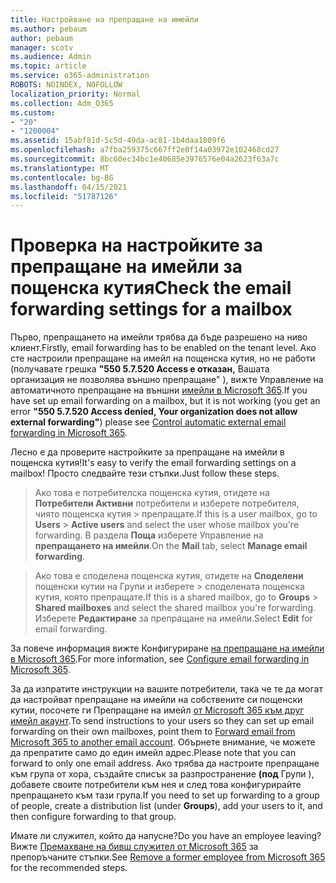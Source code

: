 ```yaml
---
title: Настройване на препращане на имейли
ms.author: pebaum
author: pebaum
manager: scotv
ms.audience: Admin
ms.topic: article
ms.service: o365-administration
ROBOTS: NOINDEX, NOFOLLOW
localization_priority: Normal
ms.collection: Adm_O365
ms.custom:
- "20"
- "1200004"
ms.assetid: 15abf81d-5c5d-49da-ac81-1b4daa1809f6
ms.openlocfilehash: a7fba259375c667ff2e0f14a03972e102468cd27
ms.sourcegitcommit: 8bc60ec34bc1e40685e3976576e04a2623f63a7c
ms.translationtype: MT
ms.contentlocale: bg-BG
ms.lasthandoff: 04/15/2021
ms.locfileid: "51787126"
---
```

# <a name="check-the-email-forwarding-settings-for-a-mailbox"></a><span data-ttu-id="14e0a-102">Проверка на настройките за препращане на имейли за пощенска кутия</span><span class="sxs-lookup"><span data-stu-id="14e0a-102">Check the email forwarding settings for a mailbox</span></span>

<span data-ttu-id="14e0a-103">Първо, препращането на имейли трябва да бъде разрешено на ниво клиент.</span><span class="sxs-lookup"><span data-stu-id="14e0a-103">Firstly, email forwarding has to be enabled on the tenant level.</span></span> <span data-ttu-id="14e0a-104">Ако сте настроили препращане на имейл на пощенска кутия, но не работи (получавате грешка **"550 5.7.520 Access е отказан,** Вашата организация не позволява външно препращане" ), вижте Управление на автоматичното препращане на външни [имейли в Microsoft 365](https://docs.microsoft.com/microsoft-365/security/office-365-security/external-email-forwarding?view=o365-worldwide).</span><span class="sxs-lookup"><span data-stu-id="14e0a-104">If you have set up email forwarding on a mailbox, but it is not working (you get an error **"550 5.7.520 Access denied, Your organization does not allow external forwarding"**) please see [Control automatic external email forwarding in Microsoft 365](https://docs.microsoft.com/microsoft-365/security/office-365-security/external-email-forwarding?view=o365-worldwide).</span></span>

<span data-ttu-id="14e0a-105">Лесно е да проверите настройките за препращане на имейли в пощенска кутия!</span><span class="sxs-lookup"><span data-stu-id="14e0a-105">It's easy to verify the email forwarding settings on a mailbox!</span></span> <span data-ttu-id="14e0a-106">Просто следвайте тези стъпки.</span><span class="sxs-lookup"><span data-stu-id="14e0a-106">Just follow these steps.</span></span>
  
> <span data-ttu-id="14e0a-107">Ако това е потребителска пощенска кутия, отидете на **Потребители Активни** потребители и изберете потребителя, чиято пощенска кутия \>  препращате.</span><span class="sxs-lookup"><span data-stu-id="14e0a-107">If this is a user mailbox, go to **Users** \> **Active users** and select the user whose mailbox you're forwarding.</span></span> <span data-ttu-id="14e0a-108">В раздела **Поща** изберете Управление на **препращането на имейли**.</span><span class="sxs-lookup"><span data-stu-id="14e0a-108">On the **Mail** tab, select **Manage email forwarding**.</span></span>

> <span data-ttu-id="14e0a-109">Ако това е споделена пощенска кутия, отидете на **Споделени** пощенски кутии на Групи и изберете \>  споделената пощенска кутия, която препращате.</span><span class="sxs-lookup"><span data-stu-id="14e0a-109">If this is a shared mailbox, go to **Groups** \> **Shared mailboxes** and select the shared mailbox you're forwarding.</span></span> <span data-ttu-id="14e0a-110">Изберете **Редактиране** за препращане на имейли.</span><span class="sxs-lookup"><span data-stu-id="14e0a-110">Select **Edit** for email forwarding.</span></span>

<span data-ttu-id="14e0a-111">За повече информация вижте Конфигуриране [на препращане на имейли в Microsoft 365](https://docs.microsoft.com/microsoft-365/admin/email/configure-email-forwarding).</span><span class="sxs-lookup"><span data-stu-id="14e0a-111">For more information, see [Configure email forwarding in Microsoft 365](https://docs.microsoft.com/microsoft-365/admin/email/configure-email-forwarding).</span></span>
  
<span data-ttu-id="14e0a-112">За да изпратите инструкции на вашите потребители, така че те да могат да настройват препращане на имейли на собствените си пощенски кутии, посочете ги Препращане на имейл [от Microsoft 365 към друг имейл акаунт](https://support.office.com/article/Forward-email-from-Office-365-to-another-email-account-1ed4ee1e-74f8-4f53-a174-86b748ff6a0e).</span><span class="sxs-lookup"><span data-stu-id="14e0a-112">To send instructions to your users so they can set up email forwarding on their own mailboxes, point them to [Forward email from Microsoft 365 to another email account](https://support.office.com/article/Forward-email-from-Office-365-to-another-email-account-1ed4ee1e-74f8-4f53-a174-86b748ff6a0e).</span></span> <span data-ttu-id="14e0a-113">Обърнете внимание, че можете да препратите само до един имейл адрес.</span><span class="sxs-lookup"><span data-stu-id="14e0a-113">Please note that you can forward to only one email address.</span></span> <span data-ttu-id="14e0a-114">Ако трябва да настроите препращане към група от хора, създайте списък за разпространение **(под** Групи ), добавете своите потребители към нея и след това конфигурирайте препращането към тази група.</span><span class="sxs-lookup"><span data-stu-id="14e0a-114">If you need to set up forwarding to a group of people, create a distribution list (under **Groups**), add your users to it, and then configure forwarding to that group.</span></span>
  
<span data-ttu-id="14e0a-115">Имате ли служител, който да напусне?</span><span class="sxs-lookup"><span data-stu-id="14e0a-115">Do you have an employee leaving?</span></span> <span data-ttu-id="14e0a-116">Вижте [Премахване на бивш служител от Microsoft 365](https://docs.microsoft.com/microsoft-365/admin/add-users/remove-former-employee) за препоръчаните стъпки.</span><span class="sxs-lookup"><span data-stu-id="14e0a-116">See [Remove a former employee from Microsoft 365](https://docs.microsoft.com/microsoft-365/admin/add-users/remove-former-employee) for the recommended steps.</span></span>